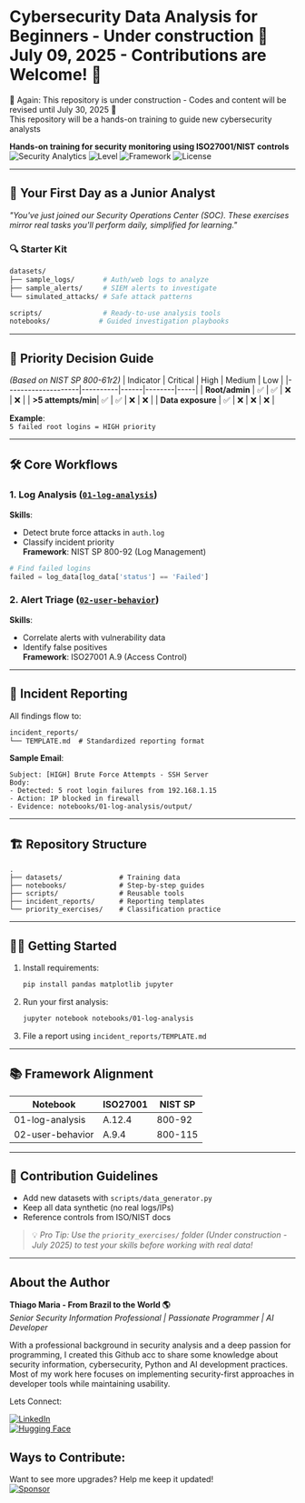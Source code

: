# Cybersecurity Data Analysis for Beginners - Under construction 🚧 July 09, 2025 - Contributions are Welcome! 🚧
🚧 Again: This repository is under construction - Codes and content will be revised until July 30, 2025  🚧  
This repository will be a hands-on training to guide new cybersecurity analysts  


**Hands-on training for security monitoring using ISO27001/NIST controls**  
![Security Analytics](https://img.shields.io/badge/domain-security_analytics-blue) 
![Level](https://img.shields.io/badge/level-beginner-green) 
![Framework](https://img.shields.io/badge/framework-ISO27001/NIST-orange)
![License](https://img.shields.io/badge/license-MIT-purple)

---

## 🎯 Your First Day as a Junior Analyst
*"You've just joined our Security Operations Center (SOC). These exercises mirror real tasks you'll perform daily, simplified for learning."*

### 🔍 Starter Kit
```bash
datasets/
├── sample_logs/       # Auth/web logs to analyze
├── sample_alerts/     # SIEM alerts to investigate
└── simulated_attacks/ # Safe attack patterns

scripts/               # Ready-to-use analysis tools
notebooks/            # Guided investigation playbooks
```

---

## 🚦 Priority Decision Guide
*(Based on NIST SP 800-61r2)*
| Indicator          | Critical | High | Medium | Low |
|--------------------|----------|------|--------|-----|
| **Root/admin**     | ✅       | ✅   | ❌     | ❌  |
| **>5 attempts/min**| ✅       | ✅   | ❌     | ❌  |
| **Data exposure**  | ✅       | ❌   | ❌     | ❌  |

**Example**:  
`5 failed root logins = HIGH priority`

---

## 🛠️ Core Workflows
### 1. Log Analysis ([`01-log-analysis`](notebooks/01-log-analysis))
**Skills**:  
- Detect brute force attacks in `auth.log`  
- Classify incident priority  
**Framework**: NIST SP 800-92 (Log Management)  
```python
# Find failed logins
failed = log_data[log_data['status'] == 'Failed']
```

### 2. Alert Triage ([`02-user-behavior`](notebooks/02-user-behavior))
**Skills**:  
- Correlate alerts with vulnerability data  
- Identify false positives  
**Framework**: ISO27001 A.9 (Access Control)

---

## 🚨 Incident Reporting
All findings flow to:  
```markdown
incident_reports/
└── TEMPLATE.md  # Standardized reporting format
```
**Sample Email**:  
```text
Subject: [HIGH] Brute Force Attempts - SSH Server  
Body:  
- Detected: 5 root login failures from 192.168.1.15  
- Action: IP blocked in firewall  
- Evidence: notebooks/01-log-analysis/output/  
```

---

## 🏗️ Repository Structure
```
.
├── datasets/              # Training data
├── notebooks/             # Step-by-step guides
├── scripts/               # Reusable tools
├── incident_reports/      # Reporting templates
└── priority_exercises/    # Classification practice
```

---

## 🧑‍💻 Getting Started
1. Install requirements:  
   ```bash
   pip install pandas matplotlib jupyter
   ```
2. Run your first analysis:  
   ```bash
   jupyter notebook notebooks/01-log-analysis
   ```
3. File a report using `incident_reports/TEMPLATE.md`

---

## 📚 Framework Alignment
| Notebook | ISO27001 | NIST SP |
|----------|----------|---------|
| 01-log-analysis | A.12.4 | 800-92 |
| 02-user-behavior | A.9.4 | 800-115 |

---

## 🤝 Contribution Guidelines
- Add new datasets with `scripts/data_generator.py`  
- Keep all data synthetic (no real logs/IPs)  
- Reference controls from ISO/NIST docs  

> 💡 *Pro Tip: Use the `priority_exercises/` folder (Under construction - July 2025) to test your skills before working with real data!*  

---

## About the Author   

**Thiago Maria - From Brazil to the World 🌎**  
*Senior Security Information Professional | Passionate Programmer | AI Developer*

With a professional background in security analysis and a deep passion for programming, I created this Github acc to share some knowledge about security information, cybersecurity, Python and AI development practices. Most of my work here focuses on implementing security-first approaches in developer tools while maintaining usability.

Lets Connect:

[![LinkedIn](https://img.shields.io/badge/LinkedIn-Connect-blue)](https://www.linkedin.com/in/thiago-cequeira-99202239/)  
[![Hugging Face](https://img.shields.io/badge/🤗Hugging_Face-AI_projects-yellow)](https://huggingface.co/ThiSecur)

 
## Ways to Contribute:   
 Want to see more upgrades? Help me keep it updated!    
 [![Sponsor](https://img.shields.io/badge/Sponsor-%E2%9D%A4-red)](https://github.com/sponsors/ThiagoMaria-SecurityIT) 
